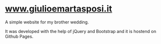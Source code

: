 # www.giulioemartasposi.it
A simple website for my brother wedding.

It was developed with the help of jQuery and Bootstrap and it is hostend on Github Pages.
